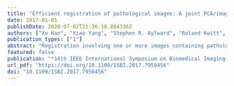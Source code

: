 ```yaml
---
title: "Efficient registration of pathological images: A joint PCA/image-reconstruction approach"
date: 2017-01-01
publishDate: 2020-07-02T21:36:10.884336Z
authors: ["Xu Han", "Xiao Yang", "Stephen R. Aylward", "Roland Kwitt", "Marc Niethammer"]
publication_types: ["1"]
abstract: "Registration involving one or more images containing pathologies is challenging, as standard image similarity measures and spatial transforms cannot account for common changes due to pathologies. Low-rank/Sparse (LRS) decomposition removes pathologies prior to registration; however, LRS is memory-demanding and slow, which limits its use on larger data sets. Additionally, LRS blurs normal tissue regions, which may degrade registration performance. This paper proposes an efficient alternative to LRS: (1) normal tissue appearance is captured by principal component analysis (PCA) and (2) blurring is avoided by an integrated model for pathology removal and image reconstruction. Results on synthetic and BRATS 2015 data demonstrate its utility."
featured: false
publication: "*14th IEEE International Symposium on Biomedical Imaging, ISBI 2017, Melbourne, Australia, April 18-21, 2017*"
url_pdf: "https://doi.org/10.1109/ISBI.2017.7950456"
doi: "10.1109/ISBI.2017.7950456"
---
```


